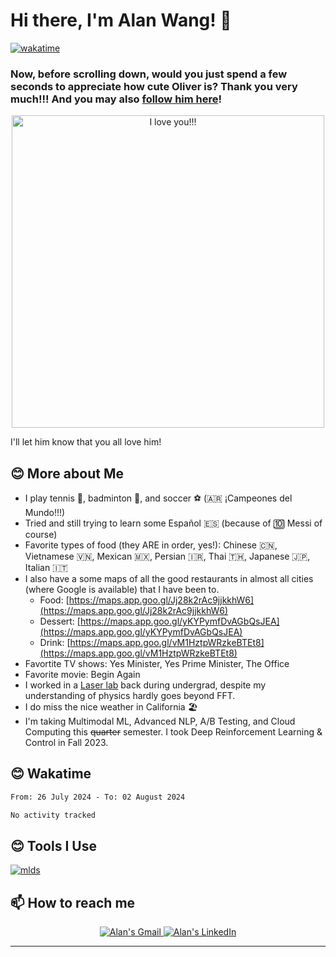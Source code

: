 # Hi there, I'm **Alan Wang**! 👋
[![wakatime](https://wakatime.com/badge/user/05699c06-d71f-48cd-a8b9-ef310a41cda8.svg)](https://wakatime.com/@05699c06-d71f-48cd-a8b9-ef310a41cda8) 

<!-- I am currently a **Master of Computational Data Science** ([MCDS](https://mcds.cs.cmu.edu/)) at **Carnegie Mellon University**. I also hold a Bachelor of Science degree in **Data Theory** from **UCLA**💙💛. I am currently focusing on data science and machine learning and their applications in various fields. I have been working extensively on **data and software consulting**.  -->
<!-- Here is my **favorite consulting / team project**: 

-  [**Data Consulting for Bluestem Brands – Impact of Promotional Codes During Checkout**](https://github.com/alanwmy00/FingerhutConsulting/)

Also my **favorite technical / individual projects**: 

-  [**Personalized Book Search**](https://github.com/alanwmy00/PersonalizedBookSearch)  
-  [**AI Receipt Hub**](https://aireceipt.streamlit.app/)
  
Pleaes feel free to check them out. 

Oh, almost forgot, gonna work as a DS intern at CVS for summer 2024.  -->


### Now, before scrolling down, would you just spend a few seconds to appreciate how cute **Oliver** is? Thank you very much!!! And you may also [follow him here](https://www.instagram.com/olistl969)!

<p align="center">
    <img src="images/IMG_9888.JPG" alt="I love you!!!" width="500" />
</p>
I'll let him know that you all love him!

## 😊 More about Me
- I play tennis :tennis:, badminton :badminton:, and soccer :soccer: (🇦🇷 ¡Campeones del Mundo!!!)
- Tried and still trying to learn some Español 🇪🇸 (because of 🔟 Messi of course)
- Favorite types of food (they ARE in order, yes!): Chinese 🇨🇳, Vietnamese 🇻🇳, Mexican 🇲🇽, Persian 🇮🇷, Thai 🇹🇭, Japanese 🇯🇵, Italian 🇮🇹
- I also have a some maps of all the good restaurants in almost all cities (where Google is available) that I have been to.
    - Food: [https://maps.app.goo.gl/Jj28k2rAc9jjkkhW6](https://maps.app.goo.gl/Jj28k2rAc9jjkkhW6)
    - Dessert: [https://maps.app.goo.gl/yKYPymfDvAGbQsJEA](https://maps.app.goo.gl/yKYPymfDvAGbQsJEA)
    - Drink: [https://maps.app.goo.gl/vM1HztpWRzkeBTEt8](https://maps.app.goo.gl/vM1HztpWRzkeBTEt8)
- Favortite TV shows: Yes Minister, Yes Prime Minister, The Office
- Favorite movie: Begin Again
- I worked in a [Laser lab](https://light-matter.seas.ucla.edu/) back during undergrad, despite my understanding of physics hardly goes beyond FFT.
- I do miss the nice weather in California 🏖️
- I'm taking Multimodal ML, Advanced NLP, A/B Testing, and Cloud Computing this ~~quarter~~ semester. I took Deep Reinforcement Learning & Control in Fall 2023.


## 😊 Wakatime
<!--START_SECTION:waka-->

```txt
From: 26 July 2024 - To: 02 August 2024

No activity tracked
```

<!--END_SECTION:waka-->

## 😊 Tools I Use

 [![mlds](https://skillicons.dev/icons?i=tensorflow,pytorch,py,java,r,cpp,mysql,postgresql,aws,azure,gcp,mongodb,redis,docker,flask,git,latex,vscode,atom,&perline=22&theme=light)](https://skillicons.dev)






## 📫 How to reach me

<div align="center" style="text-align:center">
    <a href="mailto:7wf3z0d9w@mozmail.com">
        <img src="https://img.shields.io/badge/-Gmail-EA4335?style=for-the-badge&logo=Gmail&logoColor=white"
            alt="Alan's Gmail">
    </a>
    <a href="https://www.linkedin.com/in/alanwmy00/">
        <img src="https://img.shields.io/badge/LinkedIn-0A66C2?style=for-the-badge&logo=linkedin&logoColor=white"
            alt="Alan's LinkedIn">
    </a>
</div>

---

<br>
